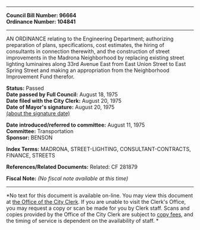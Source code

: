 * * * * *  
  
**Council Bill Number: [](#h0)[](#h2)96664**   
**Ordinance Number: 104841**  
  
* * * * *  
  
AN ORDINANCE relating to the Engineering Department; authorizing preparation of plans, specifications, cost estimates, the hiring of consultants in connection therewith, and the construction of street improvements in the Madrona Neighborhood by replacing existing street lighting luminaires along 33rd Avenue East from East Union Street to East Spring Street and making an appropriation from the Neighborhood Improvement Fund therefor.  
  
**Status:** Passed   
**Date passed by Full Council:** August 18, 1975   
**Date filed with the City Clerk:** August 20, 1975   
**Date of Mayor's signature:** August 20, 1975   
[(about the signature date)](/~public/approvaldate.htm)   
  
  
**Date introduced/referred to committee:** August 11, 1975   
**Committee:** Transportation   
**Sponsor:** BENSON   
  
**Index Terms:** MADRONA, STREET-LIGHTING, CONSULTANT-CONTRACTS, FINANCE, STREETS  
  
**References/Related Documents:** Related: CF 281879  
  
**Fiscal Note:** *(No fiscal note available at this time)*  
  
* * * * *  
  
*No text for this document is available on-line. You may view this document at [the Office of the City Clerk](http://www.seattle.gov/leg/clerk/contactUs.htm). If you are unable to visit the Clerk's Office, you may request a copy or scan be made for you by Clerk staff. Scans and copies provided by the Office of the City Clerk are subject to [copy fees](http://clerk.seattle.gov/~public/clerkfees.htm), and the timing of service is dependent on the availability of staff. *  
  
  
